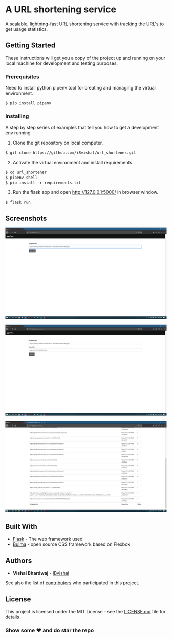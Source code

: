 # A URL shortening service

A scalable, lightning-fast URL  shortening service with tracking the URL's to get usage statistics.


## Getting Started

These instructions will get you a copy of the project up and running on your local machine for development and testing purposes.

### Prerequisites

Need to install python pipenv tool for creating and managing the virtual environment.

```
$ pip install pipenv
```

### Installing

A step by step series of examples that tell you how to get a development env running

1. Clone the git repository on local computer.
```
$ git clone https://github.com/iBvishal/url_shortener.git
```
2. Activate the virtual environment and install requirements.
```
$ cd url_shortener
$ pipenv shell
$ pip install -r requirements.txt
```
3. Run the flask app and open http://127.0.0.1:5000/ in browser window.
```
$ flask run
```

## Screenshots

![](images/one.png)

![](images/two.png)

![](images/three.png)

## Built With


* [Flask](https://flask.palletsprojects.com/en/1.1.x/) - The web framework used
* [Bulma](https://bulma.io/) - open source CSS framework based on Flexbox


## Authors

* **Vishal Bhardwaj** -  [iBvishal](https://github.com/iBvishal)

See also the list of [contributors](https://github.com/iBvishal/url_shortener/contributors) who participated in this project.

## License

This project is licensed under the MIT License - see the [LICENSE.md](LICENSE.md) file for details


### Show some :heart: and do star the repo
